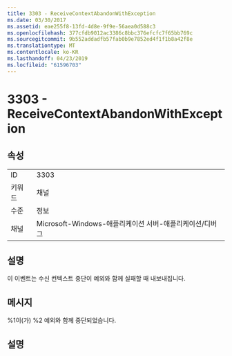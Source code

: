 ```yaml
---
title: 3303 - ReceiveContextAbandonWithException
ms.date: 03/30/2017
ms.assetid: eae255f8-13fd-4d8e-9f9e-56aea0d588c3
ms.openlocfilehash: 377cfdb9012ac3386c8bbc376efcfc7f65bb769c
ms.sourcegitcommit: 9b552addadfb57fab0b9e7852ed4f1f1b8a42f8e
ms.translationtype: MT
ms.contentlocale: ko-KR
ms.lasthandoff: 04/23/2019
ms.locfileid: "61596703"
---
```

# <a name="3303---receivecontextabandonwithexception"></a>3303 - ReceiveContextAbandonWithException
## <a name="properties"></a>속성  
  
|||  
|-|-|  
|ID|3303|  
|키워드|채널|  
|수준|정보|  
|채널|Microsoft-Windows-애플리케이션 서버-애플리케이션/디버그|  
  
## <a name="description"></a>설명  
 이 이벤트는 수신 컨텍스트 중단이 예외와 함께 실패할 때 내보내집니다.  
  
## <a name="message"></a>메시지  
 %1이(가) %2 예외와 함께 중단되었습니다.  
  
## <a name="details"></a>설명
